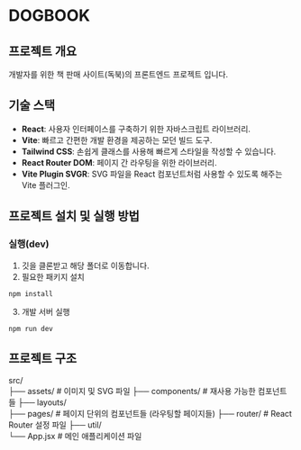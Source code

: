# DOGBOOK
## 프로젝트 개요
개발자를 위한 책 판매 사이트(독북)의 프론트엔드 프로젝트 입니다.

## 기술 스택
- **React**: 사용자 인터페이스를 구축하기 위한 자바스크립트 라이브러리.
- **Vite**: 빠르고 간편한 개발 환경을 제공하는 모던 빌드 도구.
- **Tailwind CSS**: 손쉽게 클래스를 사용해 빠르게 스타일을 작성할 수 있습니다.
- **React Router DOM**: 페이지 간 라우팅을 위한 라이브러리.
- **Vite Plugin SVGR**: SVG 파일을 React 컴포넌트처럼 사용할 수 있도록 해주는 Vite 플러그인.

## 프로젝트 설치 및 실행 방법
### 실행(dev)
1. 깃을 클론받고 해당 폴더로 이동합니다.  
2. 필요한 패키지 설치  
~~~
npm install
~~~

3. 개발 서버 실행  
~~~
npm run dev
~~~

## 프로젝트 구조
src/  
├── assets/        # 이미지 및 SVG 파일
├── components/    # 재사용 가능한 컴포넌트들
├── layouts/    
├── pages/         # 페이지 단위의 컴포넌트들 (라우팅할 페이지들)
├── router/        # React Router 설정 파일
├── util/        
└── App.jsx        # 메인 애플리케이션 파일